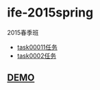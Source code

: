 # ife-2015spring
2015春季班
* [task00011任务](https://github.com/caizirong/ife/tree/master/2015_spring/task/task0001)
* [task0002任务](https://github.com/caizirong/ife/tree/master/2015_spring/task/task0002)
## [DEMO](https://caizirong.github.io/ife-2015spring/index.html)
